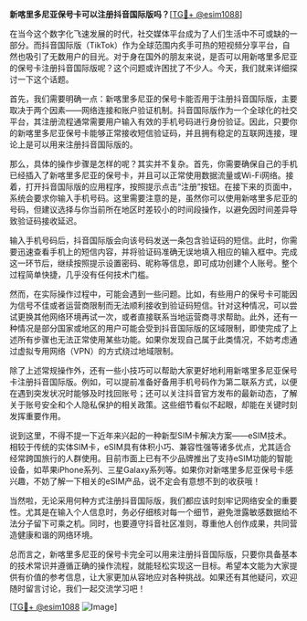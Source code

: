 **新喀里多尼亚保号卡可以注册抖音国际版吗？**[[TG💪+ @esim1088](https://t.me/s/esim1088)]

在当今这个数字化飞速发展的时代，社交媒体平台成为了人们生活中不可或缺的一部分。而抖音国际版（TikTok）作为全球范围内炙手可热的短视频分享平台，自然也吸引了无数用户的目光。对于身在国外的朋友来说，是否可以用新喀里多尼亚的保号卡注册抖音国际版呢？这个问题或许困扰了不少人。今天，我们就来详细探讨一下这个话题。

首先，我们需要明确一点：新喀里多尼亚的保号卡能否用于注册抖音国际版，主要取决于两个因素——网络连接和账户验证机制。抖音国际版作为一个全球化的社交平台，其注册流程通常需要用户输入有效的手机号码进行身份验证。因此，只要你的新喀里多尼亚保号卡能够正常接收短信验证码，并且拥有稳定的互联网连接，理论上是可以用来注册抖音国际版的。

那么，具体的操作步骤是怎样的呢？其实并不复杂。首先，你需要确保自己的手机已经插入了新喀里多尼亚的保号卡，并且可以正常使用数据流量或Wi-Fi网络。接着，打开抖音国际版的应用程序，按照提示点击“注册”按钮。在接下来的页面中，系统会要求你输入手机号码。这里需要注意的是，虽然你可以使用新喀里多尼亚的号码，但建议选择与你当前所在地区时差较小的时间段操作，以避免因时间差异导致验证码接收延迟。

输入手机号码后，抖音国际版会向该号码发送一条包含验证码的短信。此时，你需要迅速查看手机上的短信内容，并将验证码准确无误地填入相应的输入框中。完成这一环节后，继续按照提示设置密码、昵称等信息，即可成功创建个人账号。整个过程简单快捷，几乎没有任何技术门槛。

然而，在实际操作过程中，可能会遇到一些问题。比如，有些用户的保号卡可能因为信号不佳或者运营商限制而无法顺利接收到验证码短信。针对这种情况，可以尝试更换其他网络环境再试一次，或者直接联系当地运营商寻求帮助。此外，还有一种情况是部分国家或地区的用户可能会受到抖音国际版的区域限制，即使完成了上述所有步骤也无法正常使用某些功能。如果你发现自己属于此类情况，不妨考虑通过虚拟专用网络（VPN）的方式绕过地域限制。

除了上述常规操作外，还有一些小技巧可以帮助大家更好地利用新喀里多尼亚保号卡注册抖音国际版。例如，可以提前准备好备用手机号码作为第二联系方式，以便在遇到突发状况时能够及时找回账号；还可以关注抖音官方发布的最新动态，了解关于账号安全和个人隐私保护的相关政策。这些细节看似不起眼，却能在关键时刻发挥重要作用。

说到这里，不得不提一下近年来兴起的一种新型SIM卡解决方案——eSIM技术。相较于传统的实体SIM卡，eSIM具有体积小巧、兼容性强等诸多优点，尤其适合经常跨国旅行的人群使用。目前市面上已有不少品牌推出了支持eSIM功能的智能设备，如苹果iPhone系列、三星Galaxy系列等。如果你对新喀里多尼亚保号卡感兴趣，不妨了解一下相关的eSIM产品，说不定会有意想不到的收获哦！

当然啦，无论采用何种方式注册抖音国际版，我们都应该时刻牢记网络安全的重要性。尤其是在输入个人信息时，务必仔细核对每一个细节，避免泄露敏感数据给不法分子留下可乘之机。同时，也要遵守抖音社区准则，尊重他人创作成果，共同营造健康和谐的网络环境。

总而言之，新喀里多尼亚的保号卡完全可以用来注册抖音国际版，只要你具备基本的技术常识并遵循正确的操作流程，就能轻松实现这一目标。希望本文能为大家提供有价值的参考信息，让大家更加从容地应对各种挑战。如果还有其他疑问，欢迎随时留言讨论，我们一起交流学习吧！

[[TG💪+ @esim1088](https://t.me/s/esim1088) ![Image](https://i.postimg.cc/4NQfJmqS/Snipaste-2025-05-13-00-14-12.png)]
